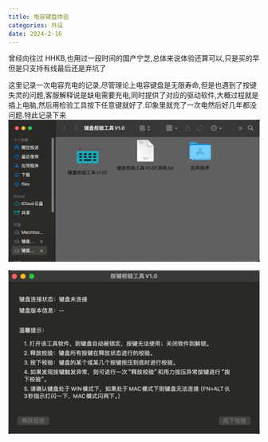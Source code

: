 ```yaml
---
title: 电容键盘体验
categories: 外设
date: 2024-2-16
---
```


曾经向往过 HHKB,也用过一段时间的国产宁芝,总体来说体验还算可以,只是买的早但是只支持有线最后还是弃坑了

<!--more-->

这里记录一次电容充电的记录,尽管理论上电容键盘是无限寿命,但是也遇到了按键失灵的问题,客服解释说是缺电需要充电,同时提供了对应的驱动软件,大概过程就是插上电脑,然后用检验工具按下任意键就好了.印象里就充了一次电然后好几年都没问题.特此记录下来
![image-20240216112425213](https://raw.githubusercontent.com/Xu-Hardy/image-host/master/image-20240216112425213.png)

![image-20240216112414072](https://raw.githubusercontent.com/Xu-Hardy/image-host/master/image-20240216112414072.png)
